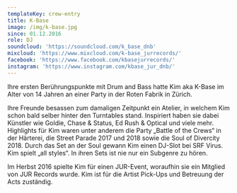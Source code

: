 ```yaml
---
templateKey: crew-entry
title: K-Base
image: /img/k-base.jpg
since: 01.12.2016
role: DJ
soundcloud: 'https://soundcloud.com/k_base_dnb'
mixcloud: 'https://www.mixcloud.com/k-base_jurrecords/'
facebook: 'https://www.facebook.com/kbasejurrecords/'
instagram: 'https://www.instagram.com/kbase_jur_dnb/'
---
```

Ihre ersten Berührungspunkte mit Drum and Bass hatte Kim aka K-Base im Alter von 14 Jahren an einer Party in der Roten Fabrik in Zürich. 

Ihre Freunde besassen zum damaligen Zeitpunkt ein Atelier, in welchem Kim schon bald selber hinter den Turntables stand. Inspiriert haben sie dabei Künstler wie Goldie, Chase & Status, Ed Rush & Optical und viele mehr. Highlights für Kim waren unter anderem die Party „Battle of the Crews“ in der Härterei, die Street Parade 2017 und 2018 sowie die Soul of Divercity 2018. Durch das Set an der Soul gewann Kim einen DJ-Slot bei SRF Virus. Kim spielt „all styles“. In ihren Sets ist nie nur ein Subgenre zu hören.

Im Herbst 2016 spielte Kim für einen JUR-Event, woraufhin sie ein Mitglied von JUR Records wurde. Kim ist für die Artist Pick-Ups und Betreuung der Acts zuständig.
